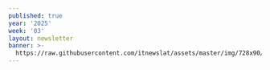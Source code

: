 ```yaml
---
published: true
year: '2025'
week: '03'
layout: newsletter
banner: >-
  https://raw.githubusercontent.com/itnewslat/assets/master/img/728x90/Banner-Resumen.jpg
---
```

